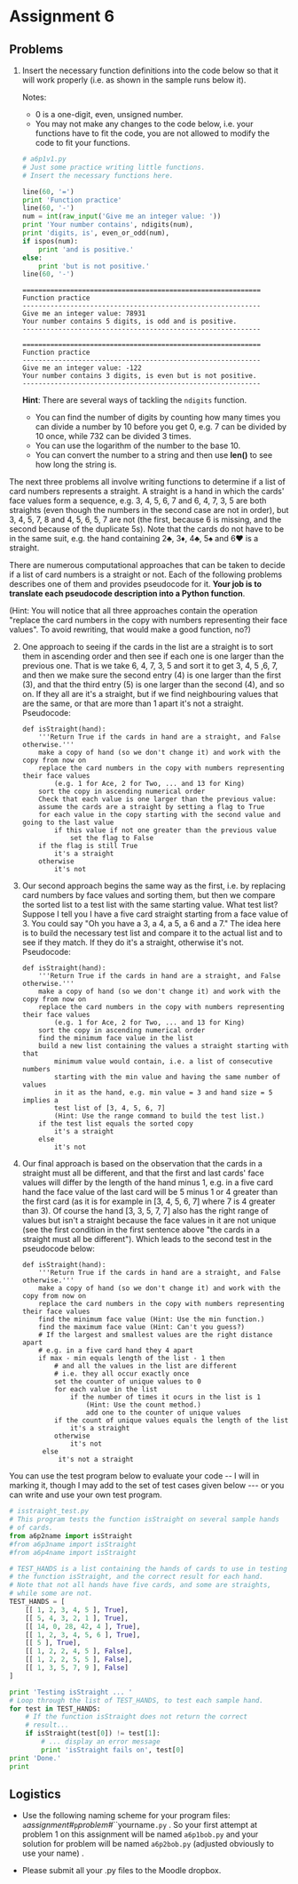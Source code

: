 # Assignment 6

## Problems

1.  Insert the necessary function definitions into the code below so
    that it will work properly (i.e. as shown in the sample runs below
    it).

    Notes:

    -   0 is a one-digit, even, unsigned number.
    -   You may not make any changes to the code below, i.e. your
        functions have to fit the code, you are not allowed to modify
        the code to fit your functions.

    ``` python
    # a6p1v1.py
    # Just some practice writing little functions.
    # Insert the necessary functions here.

    line(60, '=')
    print 'Function practice'
    line(60, '-')
    num = int(raw_input('Give me an integer value: '))
    print 'Your number contains', ndigits(num),
    print 'digits, is', even_or_odd(num),
    if ispos(num):
        print 'and is positive.'
    else:
        print 'but is not positive.'
    line(60, '-')
    ```

        ============================================================
        Function practice
        ------------------------------------------------------------
        Give me an integer value: 78931
        Your number contains 5 digits, is odd and is positive.
        ------------------------------------------------------------

        ============================================================
        Function practice
        ------------------------------------------------------------
        Give me an integer value: -122
        Your number contains 3 digits, is even but is not positive.
        ------------------------------------------------------------

    **Hint**: There are several ways of tackling the `ndigits` function.

    -   You can find the number of digits by counting how many times you
        can divide a number by 10 before you get 0, e.g. 7 can be
        divided by 10 once, while 732 can be divided 3 times.
    -   You can use the logarithm of the number to the base 10.
    -   You can convert the number to a string and then use **len()** to
        see how long the string is.

The next three problems all involve writing functions to determine if a
list of card numbers represents a straight. A straight is a hand in
which the cards' face values form a sequence, e.g. 3, 4, 5, 6, 7 and 6,
4, 7, 3, 5 are both straights (even though the numbers in the second
case are not in order), but 3, 4, 5, 7, 8 and 4, 5, 6, 5, 7 are not (the
first, because 6 is missing, and the second because of the duplicate
5s). Note that the cards do not have to be in the same suit, e.g. the
hand containing 2♣, 3♦, 4♣, 5♠ and 6♥ is a straight.

There are numerous computational approaches that can be taken to decide
if a list of card numbers is a straight or not. Each of the following
problems describes one of them and provides pseudocode for it. **Your
job is to translate each pseudocode description into a Python
function**.

(Hint: You will notice that all three approaches contain the operation
"replace the card numbers in the copy with numbers representing their
face values". To avoid rewriting, that would make a good function, no?)

2.  One approach to seeing if the cards in the list are a straight is to
    sort them in ascending order and then see if each one is one larger
    than the previous one. That is we take 6, 4, 7, 3, 5 and sort it to
    get 3, 4, 5 ,6, 7, and then we make sure the second entry (4) is one
    larger than the first (3), and that the third entry (5) is one
    larger than the second (4), and so on. If they all are it's a
    straight, but if we find neighbouring values that are the same, or
    that are more than 1 apart it's not a straight. Pseudocode:

        def isStraight(hand):
            '''Return True if the cards in hand are a straight, and False otherwise.'''
            make a copy of hand (so we don't change it) and work with the copy from now on
            replace the card numbers in the copy with numbers representing their face values
                (e.g. 1 for Ace, 2 for Two, ... and 13 for King)
            sort the copy in ascending numerical order
            Check that each value is one larger than the previous value:
            assume the cards are a straight by setting a flag to True
            for each value in the copy starting with the second value and going to the last value
                if this value if not one greater than the previous value
                    set the flag to False
            if the flag is still True
                it's a straight
            otherwise
                it's not

3.  Our second approach begins the same way as the first, i.e. by
    replacing card numbers by face values and sorting them, but then we
    compare the sorted list to a test list with the same starting value.
    What test list? Suppose I tell you I have a five card straight
    starting from a face value of 3. You could say "Oh you have a 3, a
    4, a 5, a 6 and a 7." The idea here is to build the necessary test
    list and compare it to the actual list and to see if they match. If
    they do it's a straight, otherwise it's not. Pseudocode:

        def isStraight(hand):
            '''Return True if the cards in hand are a straight, and False otherwise.'''
            make a copy of hand (so we don't change it) and work with the copy from now on
            replace the card numbers in the copy with numbers representing their face values
                (e.g. 1 for Ace, 2 for Two, ... and 13 for King)
            sort the copy in ascending numerical order
            find the minimum face value in the list
            build a new list containing the values a straight starting with that 
                minimum value would contain, i.e. a list of consecutive numbers
                starting with the min value and having the same number of values
                in it as the hand, e.g. min value = 3 and hand size = 5 implies a 
                test list of [3, 4, 5, 6, 7]
                (Hint: Use the range command to build the test list.)
            if the test list equals the sorted copy
                it's a straight
            else
                it's not

4.  Our final approach is based on the observation that the cards in a
    straight must all be different, and that the first and last cards'
    face values will differ by the length of the hand minus 1, e.g. in a
    five card hand the face value of the last card will be 5 minus 1 or
    4 greater than the first card (as it is for example in \[3, 4, 5, 6,
    7\] where 7 is 4 greater than 3). Of course the hand \[3, 3, 5, 7,
    7\] also has the right range of values but isn't a straight because
    the face values in it are not unique (see the first condition in the
    first sentence above "the cards in a straight must all be
    different"). Which leads to the second test in the pseudocode
    below:

        def isStraight(hand):
            '''Return True if the cards in hand are a straight, and False otherwise.'''
            make a copy of hand (so we don't change it) and work with the copy from now on
            replace the card numbers in the copy with numbers representing their face values
            find the minimum face value (Hint: Use the min function.)
            find the maximum face value (Hint: Can't you guess?)
            # If the largest and smallest values are the right distance apart
            # e.g. in a five card hand they 4 apart
            if max - min equals length of the list - 1 then
                # and all the values in the list are different
                # i.e. they all occur exactly once
                set the counter of unique values to 0
                for each value in the list
                    if the number of times it ocurs in the list is 1
                        (Hint: Use the count method.)
                        add one to the counter of unique values
                if the count of unique values equals the length of the list
                    it's a straight
                otherwise
                    it's not
             else
                 it's not a straight

You can use the test program below to evaluate your code \-- I will in
marking it, though I may add to the set of test cases given below --- or
you can write and use your own test program.

``` python
# isstraight_test.py
# This program tests the function isStraight on several sample hands
# of cards.
from a6p2name import isStraight
#from a6p3name import isStraight
#from a6p4name import isStraight

# TEST_HANDS is a list containing the hands of cards to use in testing
# the function isStraight, and the correct result for each hand.
# Note that not all hands have five cards, and some are straights,
# while some are not.
TEST_HANDS = [
    [[ 1, 2, 3, 4, 5 ], True],
    [[ 5, 4, 3, 2, 1 ], True],
    [[ 14, 0, 28, 42, 4 ], True],
    [[ 1, 2, 3, 4, 5, 6 ], True],
    [[ 5 ], True],
    [[ 1, 2, 2, 4, 5 ], False],
    [[ 1, 2, 2, 5, 5 ], False],
    [[ 1, 3, 5, 7, 9 ], False]
]

print 'Testing isStraight ... '
# Loop through the list of TEST_HANDS, to test each sample hand.
for test in TEST_HANDS:
    # If the function isStraight does not return the correct
    # result...
    if isStraight(test[0]) != test[1]:
        # ... display an error message
        print 'isStraight fails on', test[0]
print 'Done.'
print
```

## Logistics

-   Use the following naming scheme for your program files:
    `a`*assignment#*`p`*problem#*``yourname`.py` . So your first
    attempt at problem 1 on this assignment will be named `a6p1bob.py`
    and your solution for problem will be named `a6p2bob.py` (adjusted obviously to use your name) .

-   Please submit all your .py files to the Moodle dropbox.
